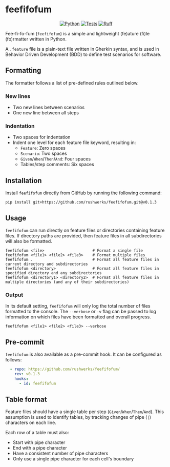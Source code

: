 # feefifofum

<div align='center'>

[![Python](https://img.shields.io/badge/Python-3.7+-blue.svg)](https://www.python.org/downloads/release/python-370/)
[![Tests](https://github.com/rushwerks/feefifofum/actions/workflows/tests.yaml/badge.svg)](https://github.com/rushwerks/feefifofum/actions/workflows/tests.yaml)
[![Ruff](https://img.shields.io/endpoint?url=https://raw.githubusercontent.com/charliermarsh/ruff/main/assets/badge/v0.json)](https://github.com/charliermarsh/ruff)

</div>

Fee-fi-fo-fum (`feefifofum`) is a simple and lightweight (fe)ature (fi)le (fo)rmatter written in Python.

A `.feature` file is a plain-text file written in Gherkin syntax, and is used in Behavior Driven Development (BDD) to define test scenarios for software.

## Formatting
The formatter follows a list of pre-defined rules outlined below.

### New lines
* Two new lines between scenarios
* One new line between all steps

### Indentation
* Two spaces for indentation
* Indent one level for each feature file keyword, resulting in:
    * `Feature`: Zero spaces
    * `Scenario`: Two spaces
    * `Given`/`When`/`Then`/`And`: Four spaces
    * Tables/step comments: Six spaces

## Installation
Install  `feefifofum` directly from GitHub by running the following command:
```shell
pip install git+https://github.com/rushwerks/feefifofum.git@v0.1.3
```

## Usage
`feefifofum` can run directly on feature files or directories containing feature files.
If directory paths are provided, then feature files in all subdirectories will also be formatted.

```shell
feefifofum <file>                     # Format a single file
feefifofum <file1> <file2> <file3>    # Format multiple files
feefifofum .                          # Format all feature files in current directory and subdirectories
feefifofum <directory>                # Format all feature files in specified directory and any subdirectories
feefifofum <directory1> <directory2>  # Format all feature files in multiple directories (and any of their subdirectories)
```

### Output
In its default setting, `feefifofum` will only log the total number of files formatted to the console.
The `--verbose` or `-v` flag can be passed to log information on which files have been formatted and overall progress.
```shell
feefifofum <file1> <file2> <file3> --verbose
```

## Pre-commit
`feefifofum` is also available as a pre-commit hook. It can be configured as follows:
```yaml
  - repo: https://github.com/rushwerks/feefifofum/
    rev: v0.1.3
    hooks:
      - id: feefifofum
```

## Table format
Feature files should have a single table per step (`Given`/`When`/`Then`/`And`). This assumption is used to identify tables, by tracking changes of pipe (`|`) characters on each line.

Each row of a table must also:
* Start with pipe character
* End with a pipe character
* Have a consistent number of pipe characters
* Only use a single pipe character for each cell's boundary
